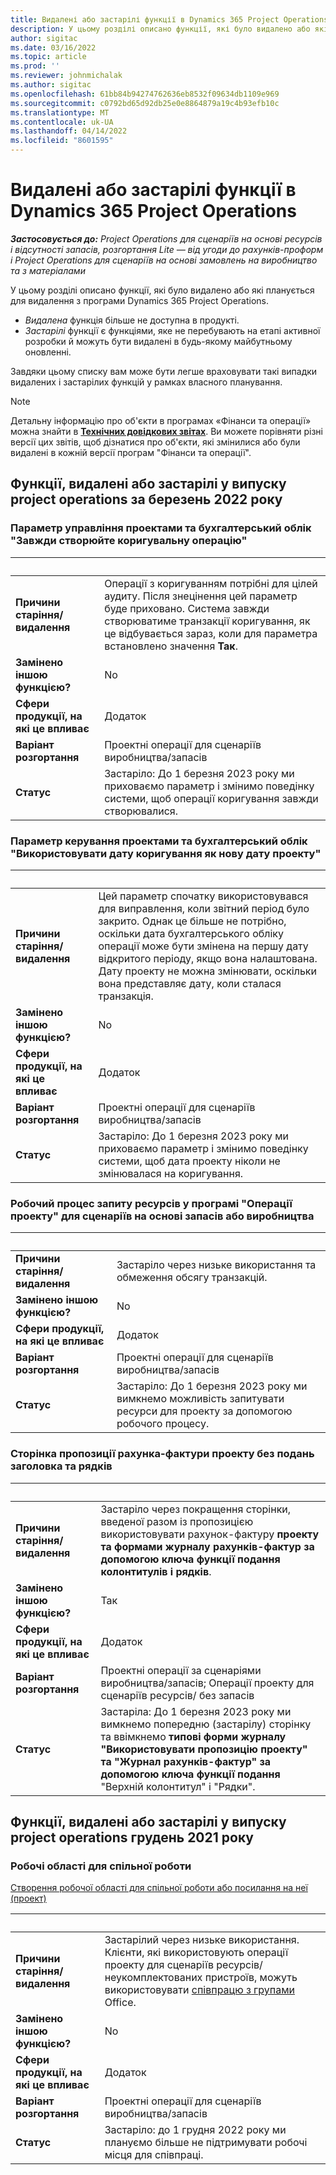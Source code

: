 ```yaml
---
title: Видалені або застарілі функції в Dynamics 365 Project Operations
description: У цьому розділі описано функції, які було видалено або які планується для видалення з програми Dynamics 365 Project Operations.
author: sigitac
ms.date: 03/16/2022
ms.topic: article
ms.prod: ''
ms.reviewer: johnmichalak
ms.author: sigitac
ms.openlocfilehash: 61bb84b94274762636eb8532f09634db1109e969
ms.sourcegitcommit: c0792bd65d92db25e0e8864879a19c4b93efb10c
ms.translationtype: MT
ms.contentlocale: uk-UA
ms.lasthandoff: 04/14/2022
ms.locfileid: "8601595"
---
```

# <a name="removed-or-deprecated-features-in-dynamics-365-project-operations"></a>Видалені або застарілі функції в Dynamics 365 Project Operations

_**Застосовується до:** Project Operations для сценаріїв на основі ресурсів і відсутності запасів, розгортання Lite — від угоди до рахунків-проформ і Project Operations для сценаріїв на основі замовлень на виробництво та з матеріалами_

У цьому розділі описано функції, які було видалено або які планується для видалення з програми Dynamics 365 Project Operations.

- *Видалена* функція більше не доступна в продукті.
- *Застарілі* функції є функціями, яке не перебувають на етапі активної розробки й можуть бути видалені в будь-якому майбутньому оновленні.

Завдяки цьому списку вам може бути легше враховувати такі випадки видалених і застарілих функцій у рамках власного планування.

> [!NOTE]
> Детальну інформацію про об'єкти в програмах «Фінанси та операції» можна знайти в [**Технічних довідкових звітах**](/dynamics/s-e/global/axtechrefrep_61). Ви можете порівняти різні версії цих звітів, щоб дізнатися про об'єкти, які змінилися або були видалені в кожній версії програм "Фінанси та операції".

## <a name="features-removed-or-deprecated-in-the-project-operations-march-2022-release"></a>Функції, видалені або застарілі у випуску project operations за березень 2022 року

### <a name="project-management-and-accounting-always-create-adjustment-transaction-parameter"></a>Параметр управління проектами та бухгалтерський облік "Завжди створюйте коригувальну операцію"

| &nbsp; | &nbsp; |
|--------|--------|
| **Причини старіння/видалення** | Операції з коригуванням потрібні для цілей аудиту. Після знецінення цей параметр буде приховано. Система завжди створюватиме транзакції коригування, як це відбувається зараз, коли для параметра встановлено значення **Так**. |
| **Замінено іншою функцією?** | No |
| **Сфери продукції, на які це впливає** | Додаток |
| **Варіант розгортання** | Проектні операції для сценаріїв виробництва/запасів |
| **Статус** | Застаріло: До 1 березня 2023 року ми приховаємо параметр і змінимо поведінку системи, щоб операції коригування завжди створювалися. |

### <a name="project-management-and-accounting-use-adjustment-date-as-new-project-date-parameter"></a>Параметр керування проектами та бухгалтерський облік "Використовувати дату коригування як нову дату проекту"

| &nbsp; | &nbsp; |
|--------|--------|
| **Причини старіння/видалення** | Цей параметр спочатку використовувався для виправлення, коли звітний період було закрито. Однак це більше не потрібно, оскільки дата бухгалтерського обліку операції може бути змінена на першу дату відкритого періоду, якщо вона налаштована. Дату проекту не можна змінювати, оскільки вона представляє дату, коли сталася транзакція. |
| **Замінено іншою функцією?** | No |
| **Сфери продукції, на які це впливає** | Додаток |
| **Варіант розгортання** | Проектні операції для сценаріїв виробництва/запасів |
| **Статус** | Застаріло: До 1 березня 2023 року ми приховаємо параметр і змінимо поведінку системи, щоб дата проекту ніколи не змінювалася на коригування. |

### <a name="resource-request-workflow-in-project-operations-for-stockedproduction-based-scenarios"></a>Робочий процес запиту ресурсів у програмі "Операції проекту" для сценаріїв на основі запасів або виробництва

| &nbsp; | &nbsp; |
|--------|--------|
| **Причини старіння/видалення** | Застаріло через низьке використання та обмеження обсягу транзакцій. |
| **Замінено іншою функцією?** | No |
| **Сфери продукції, на які це впливає** | Додаток |
| **Варіант розгортання** | Проектні операції для сценаріїв виробництва/запасів |
| **Статус** | Застаріло: До 1 березня 2023 року ми вимкнемо можливість запитувати ресурси для проекту за допомогою робочого процесу. |

### <a name="project-invoice-proposal-page-without-header-and-lines-views"></a>Сторінка пропозиції рахунка-фактури проекту без подань заголовка та рядків

| &nbsp; | &nbsp; |
|--------|--------|
| **Причини старіння/видалення** | Застаріло через покращення сторінки, введеної разом із пропозицією використовувати рахунок-фактуру **проекту та формами журналу рахунків-фактур за допомогою ключа функції подання колонтитулів і рядків**. |
| **Замінено іншою функцією?** | Так |
| **Сфери продукції, на які це впливає** | Додаток |
| **Варіант розгортання** | Проектні операції за сценаріями виробництва/запасів; Операції проекту для сценаріїв ресурсів/ без запасів |
| **Статус** | Застаріла: До 1 березня 2023 року ми вимкнемо попередню (застарілу) сторінку та ввімкнемо **типові форми журналу "Використовувати пропозицію проекту" та "Журнал рахунків-фактур" за допомогою ключа функції подання** "Верхній колонтитул" і "Рядки". |

## <a name="features-removed-or-deprecated-in-the-project-operations-december-2021-release"></a>Функції, видалені або застарілі у випуску project operations грудень 2021 року

### <a name="collaboration-workspaces"></a>Робочі області для спільної роботи

[Створення робочої області для спільної роботи або посилання на неї (проект)](/dynamicsax-2012/appuser-itpro/create-or-link-to-a-collaboration-workspace-project)

| &nbsp; | &nbsp; |
|--------|--------|
| **Причини старіння/видалення** | Застарілий через низьке використання. Клієнти, які використовують операції проекту для сценаріїв ресурсів/неукомплектованих пристроїв, можуть використовувати [співпрацю з групами](../project-management/collaboration-groups.md) Office. |
| **Замінено іншою функцією?** | No |
| **Сфери продукції, на які це впливає** | Додаток  |
| **Варіант розгортання** | Проектні операції для сценаріїв виробництва/запасів |
| **Статус** | Застаріло: до 1 грудня 2022 року ми плануємо більше не підтримувати робочі місця для співпраці. |
